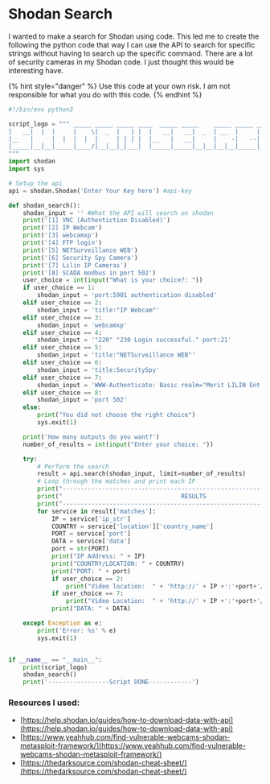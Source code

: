 # Shodan Search

I wanted to make a search for Shodan using code. This led me to create the following the python code that way I can use the API to search for specific strings without having to search up the specific command. There are a lot of security cameras in my Shodan code. I just thought this would be interesting have. 

{% hint style="danger" %}
Use this code at your own risk. I am not responsible for what you do with this code.
{% endhint %}

```python
#!/bin/env python3

script_logo = """ _____ _____ _____ ____  _____ _____    _____ _____ _____ _____ _____ _____
|   __|  |  |     |    \|  _  |   | |  |   __|   __|  _  | __  |     |  |  |
|__   |     |  |  |  |  |     | | | |  |__   |   __|     |    -|   --|     |
|_____|__|__|_____|____/|__|__|_|___|  |_____|_____|__|__|__|__|_____|__|__|
"""
import shodan
import sys

# Setup the api
api = shodan.Shodan('Enter Your Key here') #api-key

def shodan_search():
    shodan_input = '' #What the API will search on shodan
    print('[1] VNC (Authentiction Disabled)')
    print('[2] IP Webcam')
    print('[3] webcamxp') 
    print('[4] FTP login')
    print('[5] NETSurveillance WEB')
    print('[6] Security Spy Camera')
    print('[7] Lilin IP Cameras')
    print('[8] SCADA modbus in port 502')
    user_choice = int(input("What is your choice?: "))
    if user_choice == 1:
        shodan_input = 'port:5901 authentication disabled'
    elif user_choice == 2:
        shodan_input = 'title:"IP Webcam"'
    elif user_choice == 3:
        shodan_input = 'webcamxp'
    elif user_choice == 4:
        shodan_input = '"220" "230 Login successful." port:21'
    elif user_choice == 5:
        shodan_input = 'title:"NETSurveillance WEB"'
    elif user_choice == 6:
        shodan_input = 'title:SecuritySpy'
    elif user_choice == 7:
        shodan_input = 'WWW-Authenticate: Basic realm="Merit LILIN Ent. Co., Ltd."'
    elif user_choice == 8:
        shodan_input = 'port 502'
    else:
        print("You did not choose the right choice")
        sys.exit(1)

    print('How many outputs do you want?')
    number_of_results = int(input("Enter your choice: "))

    try:
        # Perform the search
        result = api.search(shodan_input, limit=number_of_results)
        # Loop through the matches and print each IP
        print("----------------------------------------------------------------------")
        print("                                 RESULTS                              ")
        print("----------------------------------------------------------------------")
        for service in result['matches']:
            IP = service['ip_str']
            COUNTRY = service['location']['country_name']
            PORT = service['port']
            DATA = service['data']
            port = str(PORT)
            print("IP Address: " + IP)
            print("COUNTRY/LOCATION: " + COUNTRY)
            print("PORT: " + port)
            if user_choice == 2:
                print("Video location:  " + 'http://' + IP +':'+port+'/video')
            if user_choice == 7:
                print("Video Location:  " + 'http://' + IP +':'+port+'/lang1/index.html')
            print("DATA: " + DATA)

    except Exception as e:
        print('Error: %s' % e)
        sys.exit(1)


if __name__ == "__main__":
    print(script_logo)
    shodan_search()
    print('-----------------Script DONE------------')

```

### Resources I used:

* [https://help.shodan.io/guides/how-to-download-data-with-api](https://help.shodan.io/guides/how-to-download-data-with-api)
* [https://www.yeahhub.com/find-vulnerable-webcams-shodan-metasploit-framework/](https://www.yeahhub.com/find-vulnerable-webcams-shodan-metasploit-framework/)
* [https://thedarksource.com/shodan-cheat-sheet/](https://thedarksource.com/shodan-cheat-sheet/)

